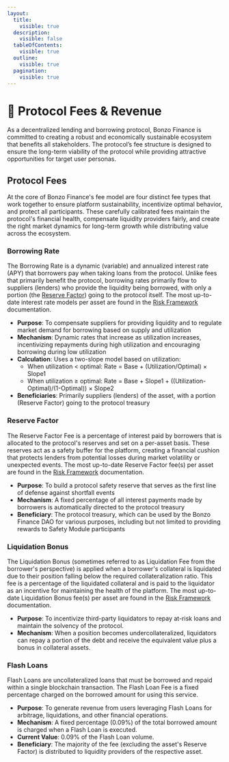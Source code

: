 ```yaml
---
layout:
  title:
    visible: true
  description:
    visible: false
  tableOfContents:
    visible: true
  outline:
    visible: true
  pagination:
    visible: true
---
```


# 💸 Protocol Fees & Revenue

As a decentralized lending and borrowing protocol, Bonzo Finance is committed to creating a robust and economically sustainable ecosystem that benefits all stakeholders. The protocol’s fee structure is designed to ensure the long-term viability of the protocol while providing attractive opportunities for target user personas.

## Protocol Fees

At the core of Bonzo Finance's fee model are four distinct fee types that work together to ensure platform sustainability, incentivize optimal behavior, and protect all participants. These carefully calibrated fees maintain the protocol's financial health, compensate liquidity providers fairly, and create the right market dynamics for long-term growth while distributing value across the ecosystem.

### **Borrowing Rate**

The Borrowing Rate is a dynamic (variable) and annualized interest rate (APY) that borrowers pay when taking loans from the protocol. Unlike fees that primarily benefit the protocol, borrowing rates primarily flow to suppliers (lenders) who provide the liquidity being borrowed, with only a portion (the [Reserve Factor](protocol-fees-and-revenue.md#reserve-factor)) going to the protocol itself. The most up-to-date interest rate models per asset are found in the [Risk Framework](https://docs.bonzo.finance/bonzo-risk-framework/liquidity-risk/actual-rates-and-parameters) documentation.

* **Purpose**: To compensate suppliers for providing liquidity and to regulate market demand for borrowing based on supply and utilization
* **Mechanism**: Dynamic rates that increase as utilization increases, incentivizing repayments during high utilization and encouraging borrowing during low utilization
* **Calculation**: Uses a two-slope model based on utilization:
  * When utilization < optimal: Rate = Base + (Utilization/Optimal) × Slope1
  * When utilization ≥ optimal: Rate = Base + Slope1 + ((Utilization-Optimal)/(1-Optimal)) × Slope2
* **Beneficiaries**: Primarily suppliers (lenders) of the asset, with a portion (Reserve Factor) going to the protocol treasury

### **Reserve Factor**

The Reserve Factor Fee is a percentage of interest paid by borrowers that is allocated to the protocol's reserves and set on a per-asset basis. These reserves act as a safety buffer for the platform, creating a financial cushion that protects lenders from potential losses during market volatility or unexpected events. The most up-to-date Reserve Factor fee(s) per asset are found in the [Risk Framework](https://docs.bonzo.finance/bonzo-risk-framework/asset-risk/risk-parameters-per-asset) documentation.

* **Purpose**: To build a protocol safety reserve that serves as the first line of defense against shortfall events
* **Mechanism**: A fixed percentage of all interest payments made by borrowers is automatically directed to the protocol treasury
* **Beneficiary**: The protocol treasury, which can be used by the Bonzo Finance DAO for various purposes, including but not limited to providing rewards to Safety Module participants

### **Liquidation Bonus**

The Liquidation Bonus (sometimes referred to as Liquidation Fee from the borrower's perspective) is applied when a borrower's collateral is liquidated due to their position falling below the required collateralization ratio. This fee is a percentage of the liquidated collateral and is paid to the liquidator as an incentive for maintaining the health of the platform. The most up-to-date Liquidation Bonus fee(s) per asset are found in the [Risk Framework](https://docs.bonzo.finance/bonzo-risk-framework/asset-risk/risk-parameters-per-asset) documentation.&#x20;

* **Purpose**: To incentivize third-party liquidators to repay at-risk loans and maintain the solvency of the protocol.
* **Mechanism**: When a position becomes undercollateralized, liquidators can repay a portion of the debt and receive the equivalent value plus a bonus in collateral assets.

### **Flash Loans**

Flash Loans are uncollateralized loans that must be borrowed and repaid within a single blockchain transaction. The Flash Loan Fee is a fixed percentage charged on the borrowed amount for using this service.

* **Purpose**: To generate revenue from users leveraging Flash Loans for arbitrage, liquidations, and other financial operations.
* **Mechanism**: A fixed percentage (0.09%) of the total borrowed amount is charged when a Flash Loan is executed.
* **Current Value**: 0.09% of the Flash Loan volume.
* **Beneficiary**: The majority of the fee (excluding the asset's Reserve Factor) is distributed to liquidity providers of the respective asset.

